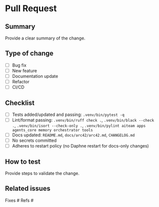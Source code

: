 # Pull Request

## Summary
Provide a clear summary of the change.

## Type of change
- [ ] Bug fix
- [ ] New feature
- [ ] Documentation update
- [ ] Refactor
- [ ] CI/CD

## Checklist
- [ ] Tests added/updated and passing: `.venv/bin/pytest -q`
- [ ] Lint/format passing: `.venv/bin/ruff check .`, `.venv/bin/black --check .`, `.venv/bin/isort --check-only .`, `.venv/bin/pylint aiteam apps agents_core memory orchestrator tools`
- [ ] Docs updated: `README.md`, `docs/arc42/arc42.md`, `CHANGELOG.md`
- [ ] No secrets committed
- [ ] Adheres to restart policy (no Daphne restart for docs-only changes)

## How to test
Provide steps to validate the change.

## Related issues
Fixes #
Refs #
